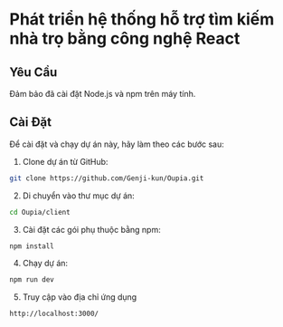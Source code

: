 # Phát triển hệ thống hỗ trợ tìm kiếm nhà trọ bằng công nghệ React

## Yêu Cầu

Đảm bảo đã cài đặt Node.js và npm trên máy tính.

## Cài Đặt

Để cài đặt và chạy dự án này, hãy làm theo các bước sau:

1. Clone dự án từ GitHub:

```bash
git clone https://github.com/Genji-kun/Oupia.git
```

2. Di chuyển vào thư mục dự án:

```bash
cd Oupia/client 
```

3. Cài đặt các gói phụ thuộc bằng npm:

```bash
npm install
```

4. Chạy dự án: 

```bash
npm run dev
```

5. Truy cập vào địa chỉ ứng dụng 

```bash
http://localhost:3000/
```
